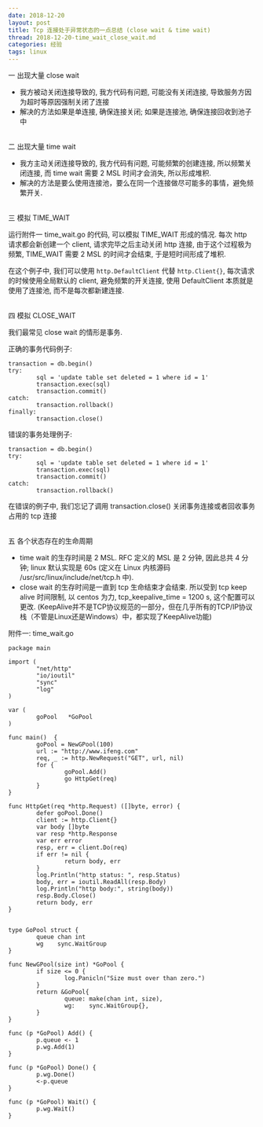 ```yaml
---
date: 2018-12-20
layout: post
title: Tcp 连接处于异常状态的一点总结 (close wait & time wait)
thread: 2018-12-20-time_wait_close_wait.md
categories: 经验
tags: linux
---
```



一 出现大量 close wait

  * 我方被动关闭连接导致的, 我方代码有问题, 可能没有关闭连接, 导致服务方因为超时等原因强制关闭了连接
  * 解决的方法如果是单连接, 确保连接关闭; 如果是连接池, 确保连接回收到池子中

<br/>
二 出现大量 time wait

  * 我方主动关闭连接导致的, 我方代码有问题, 可能频繁的创建连接, 所以频繁关闭连接, 而 time wait 需要 2 MSL 时间才会消失, 所以形成堆积.
  * 解决的方法是要么使用连接池，要么在同一个连接做尽可能多的事情，避免频繁开关.

<br/>
三 模拟 TIME_WAIT

运行附件一 time_wait.go 的代码, 可以模拟 TIME_WAIT 形成的情况.
每次 http 请求都会新创建一个 client, 请求完毕之后主动关闭 http 连接,
由于这个过程极为频繁, TIME_WAIT 需要 2 MSL 的时间才会结束, 于是短时间形成了堆积.

在这个例子中, 我们可以使用 `http.DefaultClient` 代替 `http.Client{}`, 每次请求的时候使用全局默认的 client,
避免频繁的开关连接, 使用 DefaultClient 本质就是使用了连接池, 而不是每次都新建连接.

<br/>
四 模拟 CLOSE_WAIT

我们最常见 close wait 的情形是事务.

正确的事务代码例子:
```
transaction = db.begin()
try:
        sql = 'update table set deleted = 1 where id = 1'
        transaction.exec(sql)
        transaction.commit()
catch:
        transaction.rollback()
finally:
        transaction.close()
```

错误的事务处理例子:
```
transaction = db.begin()
try:
        sql = 'update table set deleted = 1 where id = 1'
        transaction.exec(sql)
        transaction.commit()
catch:
        transaction.rollback()
```

在错误的例子中, 我们忘记了调用 transaction.close() 关闭事务连接或者回收事务占用的 tcp 连接


<br/>
五 各个状态存在的生命周期

  * time wait 的生存时间是 2 MSL. RFC 定义的 MSL 是 2 分钟, 因此总共 4 分钟; linux 默认实现是 60s (定义在 Linux 内核源码 /usr/src/linux/include/net/tcp.h 中).
  * close wait 的生存时间是一直到 tcp 生命结束才会结束. 所以受到 tcp keep alive 时间限制, 以 centos 为力, tcp_keepalive_time = 1200 s, 这个配置可以更改. 
 (KeepAlive并不是TCP协议规范的一部分，但在几乎所有的TCP/IP协议栈（不管是Linux还是Windows）中，都实现了KeepAlive功能)




附件一: time_wait.go
``` 
package main

import (
        "net/http"
        "io/ioutil"
        "sync"
        "log"
)

var (
        goPool   *GoPool
)

func main()  {
        goPool = NewGPool(100)
        url := "http://www.ifeng.com"
        req, _ := http.NewRequest("GET", url, nil)
        for {
                goPool.Add()
                go HttpGet(req)
        }
}

func HttpGet(req *http.Request) ([]byte, error) {
        defer goPool.Done()
        client := http.Client{}
        var body []byte
        var resp *http.Response
        var err error
        resp, err = client.Do(req)
        if err != nil {
                return body, err
        }
        log.Println("http status: ", resp.Status)
        body, err = ioutil.ReadAll(resp.Body)
        log.Println("http body:", string(body))
        resp.Body.Close()
        return body, err
}


type GoPool struct {
        queue chan int
        wg    sync.WaitGroup
}

func NewGPool(size int) *GoPool {
        if size <= 0 {
                log.Panicln("Size must over than zero.")
        }
        return &GoPool{
                queue: make(chan int, size),
                wg:    sync.WaitGroup{},
        }
}

func (p *GoPool) Add() {
        p.queue <- 1
        p.wg.Add(1)
}

func (p *GoPool) Done() {
        p.wg.Done()
        <-p.queue
}

func (p *GoPool) Wait() {
        p.wg.Wait()
}
```


